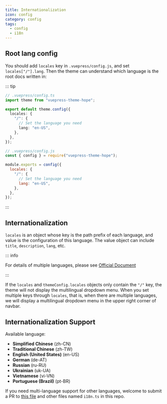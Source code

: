 ```yaml
---
title: Internationalization
icon: config
category: config
tags:
  - config
  - i18n
---
```


## Root lang config

You should add `locales` key in `.vuepress/config.js`, and set `locales["/"].lang`. Then the theme can understand which language is the root docs written in:

::: tip

<CodeGroup>
<CodeGroupItem title="ts">

```ts
// .vuepress/config.ts
import theme from "vuepress-theme-hope";

export default theme.config({
  locales: {
    "/": {
      // Set the language you need
      lang: "en-US",
    },
  },
});
```

</CodeGroupItem>

<CodeGroupItem title="js">

```js
// .vuepress/config.js
const { config } = require("vuepress-theme-hope");

module.exports = config({
  locales: {
    "/": {
      // Set the language you need
      lang: "en-US",
    },
  },
});
```

</CodeGroupItem>
</CodeGroup>

:::

## Internationalization

`locales` is an object whose key is the path prefix of each language, and value is the configuration of this language. The value object can include `title`, `description`, `lang`, etc.

::: info

For details of multiple languages, please see [Official Document](https://v1.vuepress.vuejs.org/zh/guide/i18n.html)

:::

If the `locales` and `themeConfig.locales` objects only contain the `"/"` key, the theme will not display the multilingual dropdown menu. When you set multiple keys through `locales`, that is, when there are multiple languages, we will display a multilingual dropdown menu in the upper right corner of navbar.

## Internationalization Support

Available language:

- **Simplified Chinese** (zh-CN)
- **Traditional Chinese** (zh-TW)
- **English (United States)** (en-US)
- **German** (de-AT)
- **Russian** (ru-RU)
- **Ukrainian** (uk-UA)
- **Vietnamese** (vi-VN)
- **Portuguese (Brazil)** (pt-BR)

If you need multi-language support for other languages, welcome to submit a PR to [this file](https://github.com/vuepress-theme-hope/vuepress-theme-hope/blob/v1/packages/shared/src/i18n/config.ts) and other files named `i18n.ts` in this repo.
